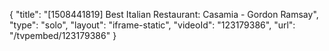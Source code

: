 {
    "title": "[1508441819] Best Italian Restaurant: Casamia - Gordon Ramsay",
    "type": "solo",
    "layout": "iframe-static",
    "videoId": "123179386",
    "url": "\/tvpembed\/123179386"
}